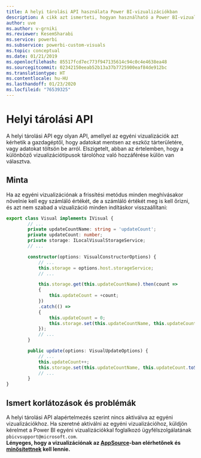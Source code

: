 ```yaml
---
title: A helyi tárolási API használata Power BI-vizualizációkban
description: A cikk azt ismerteti, hogyan használható a Power BI-vizualizációs API a böngésző helyi tárterületének eléréséhez
author: uve
ms.author: v-grniki
ms.reviewer: KesemSharabi
ms.service: powerbi
ms.subservice: powerbi-custom-visuals
ms.topic: conceptual
ms.date: 01/21/2019
ms.openlocfilehash: 85517fcd7ec773f947135614c94c0c4e4638ea48
ms.sourcegitcommit: 02342150eeab52b13a37b7725900eaf84de912bc
ms.translationtype: HT
ms.contentlocale: hu-HU
ms.lasthandoff: 01/23/2020
ms.locfileid: "76539325"
---
```

# <a name="local-storage-api"></a>Helyi tárolási API

A helyi tárolási API egy olyan API, amellyel az egyéni vizualizációk azt kérhetik a gazdagéptől, hogy adatokat mentsen az eszköz tárterületére, vagy adatokat töltsön be arról. Elszigetelt, abban az értelemben, hogy a különböző vizualizációtípusok tárolóhoz való hozzáférése külön van választva.

## <a name="sample"></a>Minta

Ha az egyéni vizualizációnak a frissítési metódus minden meghívásakor növelnie kell egy számláló értékét, de a számláló értékét meg is kell őrizni, és azt nem szabad a vizualizáció minden indításkor visszaállítani:

```typescript
export class Visual implements IVisual {
        // ...
        private updateCountName: string = 'updateCount';
        private updateCount: number;
        private storage: ILocalVisualStorageService;
        // ...

        constructor(options: VisualConstructorOptions) {
            // ...
            this.storage = options.host.storageService;
            // ...

            this.storage.get(this.updateCountName).then(count =>
            {
                this.updateCount = +count;
            })
            .catch(() =>
            {
                this.updateCount = 0;
                this.storage.set(this.updateCountName, this.updateCount.toString());
            });
            // ...
        }

        public update(options: VisualUpdateOptions) {
            // ...
            this.updateCount++;
            this.storage.set(this.updateCountName, this.updateCount.toString());
            // ...
        }
}
```

## <a name="known-limitations-and-issues"></a>Ismert korlátozások és problémák

A helyi tárolási API alapértelmezés szerint nincs aktiválva az egyéni vizualizációkhoz. Ha szeretné aktiválni az egyéni vizualizációhoz, küldjön kérelmet a Power BI egyéni vizualizációkkal foglalkozó ügyfélszolgálatának `pbicvsupport@microsoft.com`.  
**Lényeges, hogy a vizualizációnak az [AppSource](https://appsource.microsoft.com/en-us/marketplace/apps?product=power-bi-visuals)-ban elérhetőnek és [minősítettnek](https://powerbi.microsoft.com/en-us/documentation/powerbi-custom-visuals-certified/) kell lennie.**
